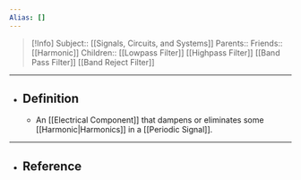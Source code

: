 ```yaml
---
Alias: []
---
```

> [!Info]
> Subject:: [[Signals, Circuits, and Systems]]
> Parents:: 
> Friends:: [[Harmonic]]
> Children:: [[Lowpass Filter]] [[Highpass Filter]] [[Band Pass Filter]] [[Band Reject Filter]]
---
- ## Definition
	- An [[Electrical Component]] that dampens or eliminates some [[Harmonic|Harmonics]] in a [[Periodic Signal]].
---
- ## Reference